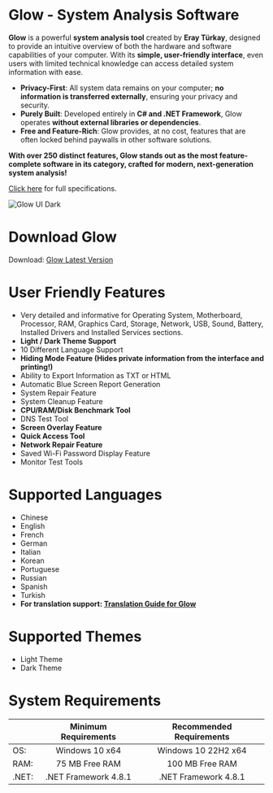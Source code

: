# Glow - System Analysis Software

**Glow** is a powerful **system analysis tool** created by **Eray Türkay**, designed to provide an intuitive overview of both the hardware and software capabilities of your computer. With its **simple, user-friendly interface**, even users with limited technical knowledge can access detailed system information with ease.

- **Privacy-First**: All system data remains on your computer; **no information is transferred externally**, ensuring your privacy and security.
- **Purely Built**: Developed entirely in **C# and .NET Framework**, Glow operates **without external libraries or dependencies**.
- **Free and Feature-Rich**: Glow provides, at no cost, features that are often locked behind paywalls in other software solutions.
  
**With over 250 distinct features, Glow stands out as the most feature-complete software in its category, crafted for modern, next-generation system analysis!**

[Click here](https://www.turkaysoftware.com/glow) for full specifications.

![Glow UI Dark](https://github.com/user-attachments/assets/6e68ab06-115e-469b-8942-54c3aa8eaf19)

# Download Glow

Download: [Glow Latest Version](https://github.com/turkaysoftware/glow/releases/latest)

# User Friendly Features

- Very detailed and informative for Operating System, Motherboard, Processor, RAM, Graphics Card, Storage, Network, USB, Sound, Battery, Installed Drivers and Installed Services sections.
- **Light / Dark Theme Support**
- 10 Different Language Support
- **Hiding Mode Feature (Hides private information from the interface and printing!)**
- Ability to Export Information as TXT or HTML
- Automatic Blue Screen Report Generation
- System Repair Feature
- System Cleanup Feature
- **CPU/RAM/Disk Benchmark Tool**
- DNS Test Tool
- **Screen Overlay Feature**
- **Quick Access Tool**
- **Network Repair Feature**
- Saved Wi-Fi Password Display Feature
- Monitor Test Tools

# Supported Languages

- Chinese
- English
- French
- German
- Italian
- Korean
- Portuguese
- Russian
- Spanish
- Turkish
- **For translation support: [Translation Guide for Glow](https://github.com/turkaysoftware/glow/discussions/20)**

# Supported Themes

- Light Theme
- Dark Theme

# System Requirements

|  | Minimum Requirements | Recommended Requirements |
| -- | :--: | :--: |
| OS: | Windows 10 x64 | Windows 10 22H2 x64|
| RAM: | 75 MB Free RAM | 100 MB Free RAM |
| .NET: | .NET Framework 4.8.1 | .NET Framework 4.8.1 |
